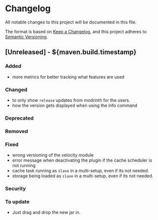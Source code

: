 # Changelog
All notable changes to this project will be documented in this file.

The format is based on [Keep a Changelog](https://keepachangelog.com/en/1.0.0/), and this project adheres
to [Semantic Versioning](https://semver.org/spec/v2.0.0.html).

## [Unreleased] - ${maven.build.timestamp}
### Added
- more metrics for better tracking what features are used
### Changed
- to only show `release` updates from modrinth for the users.
- how the version gets displayed when using the info command
### Deprecated
### Removed
### Fixed
- wrong versioning of the velocity module
- error message when deactivating the plugin if the cache scheduler is not running
- cache task running as `slave` in a multi-setup, even if its not needed.
- storage being loaded as `slave` in a multi-setup, even if its not needed.
### Security
### To update
- Just drag and drop the new jar in.
